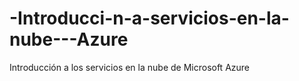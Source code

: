 # -Introducci-n-a-servicios-en-la-nube---Azure
Introducción a los servicios en la nube de Microsoft Azure 
